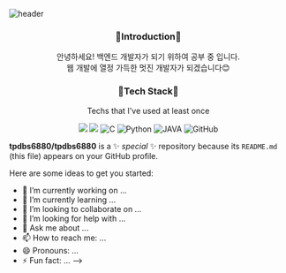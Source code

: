 ![header](https://capsule-render.vercel.app/api?type=slice&color=FFCCE5&height=300&section=header&text=Hello&desc=I'm%20Se%20Yoon&&fontAlignY=30&fontAlign=65&descAlignY=45&descAlign=73&fontSize=90&rotate=20&fontColor=FFFFFF)

<h3 align="center">💚Introduction💚</h3>
<p align="center"> 안녕하세요! 백엔드 개발자가 되기 위하여 공부 중 입니다.<br/>웹 개발에 열정 가득한  멋진 개발자가 되겠습니다😊</p>
<h3 align="center">🐥Tech Stack🐥</h3>

<p align="center"> Techs that I've used at least once </p>

<p align="center">
<img src="https://img.shields.io/badge/Android-3DDC84?style=for-the-badge&logo=Android&logoColor=white"/></a> 
<img src="https://img.shields.io/badge/c++-00599C?style=for-the-badge&logo=c%2B%2B&logoColor=white"/></a>
<img alt="C" src ="https://img.shields.io/badge/C-A8B9CC?&style=for-the-badge&logo=C&logoColor=white"/></a>
<img alt="Python" src ="https://img.shields.io/badge/Python-3766AB?&style=for-the-badge&logo=Python&logoColor=white"/></a>
<img alt="JAVA" src ="https://img.shields.io/badge/Java-007396?&style=for-the-badge&logo=Java&logoColor=white"/></a>
<img alt="GitHub" src ="https://img.shields.io/badge/GitHub-181717?&style=for-the-badge&logo=GitHub&logoColor=white"/></a></p>






**tpdbs6880/tpdbs6880** is a ✨ _special_ ✨ repository because its `README.md` (this file) appears on your GitHub profile.

Here are some ideas to get you started:

- 🔭 I’m currently working on ...
- 🌱 I’m currently learning ...
- 👯 I’m looking to collaborate on ...
- 🤔 I’m looking for help with ...
- 💬 Ask me about ...
- 📫 How to reach me: ...
- 😄 Pronouns: ...
- ⚡ Fun fact: ...
-->

